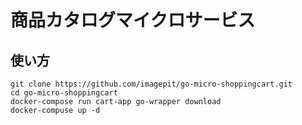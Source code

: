 # 商品カタログマイクロサービス

## 使い方

```
git clone https://github.com/imagepit/go-micro-shoppingcart.git
cd go-micro-shoppingcart
docker-compose run cart-app go-wrapper download
docker-compuse up -d
```